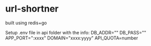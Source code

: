 # url-shortner
 built using redis+go 

Setup .env file in api folder with the info:
DB_ADDR=""
DB_PASS=""
APP_PORT=":xxxx"
DOMAIN="xxxx:yyyy"
API_QUOTA=number